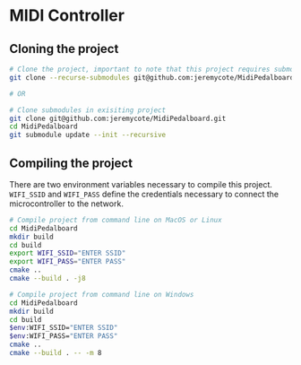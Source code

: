 # MIDI Controller

## Cloning the project
```bash
# Clone the project, important to note that this project requires submodules
git clone --recurse-submodules git@github.com:jeremycote/MidiPedalboard.git

# OR

# Clone submodules in exisiting project
git clone git@github.com:jeremycote/MidiPedalboard.git
cd MidiPedalboard
git submodule update --init --recursive
```

## Compiling the project
There are two environment variables necessary to compile this project. 
`WIFI_SSID` and `WIFI_PASS` define the credentials necessary to connect the microcontroller to 
the network.

```bash
# Compile project from command line on MacOS or Linux
cd MidiPedalboard
mkdir build
cd build
export WIFI_SSID="ENTER SSID"
export WIFI_PASS="ENTER PASS"
cmake ..
cmake --build . -j8

# Compile project from command line on Windows
cd MidiPedalboard
mkdir build
cd build
$env:WIFI_SSID="ENTER SSID"
$env:WIFI_PASS="ENTER PASS"
cmake ..
cmake --build . -- -m 8
```